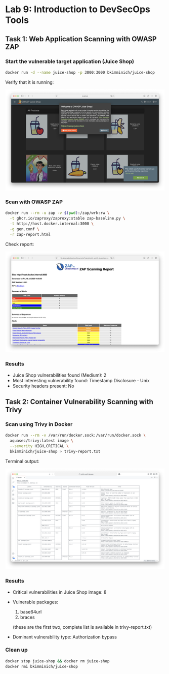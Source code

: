 # Lab 9: Introduction to DevSecOps Tools

## Task 1: Web Application Scanning with OWASP ZAP

  ### Start the vulnerable target application (Juice Shop)

  ```bash
  docker run -d --name juice-shop -p 3000:3000 bkimminich/juice-shop
  ```

  Verify that it is running:

  ![](screenshots/juice_shop.png)

  ### Scan with OWASP ZAP

  ```bash
  docker run --rm -u zap -v $(pwd):/zap/wrk:rw \
    -t ghcr.io/zaproxy/zaproxy:stable zap-baseline.py \
    -t http://host.docker.internal:3000 \
    -g gen.conf \
    -r zap-report.html
  ```

  Check report:

  ![](screenshots/zap_report.png)

  ### Results

  - Juice Shop vulnerabilities found (Medium): 2
  - Most interesting vulnerability found: Timestamp Disclosure - Unix
  - Security headers present: No

## Task 2: Container Vulnerability Scanning with Trivy

  ### Scan using Trivy in Docker

  ```bash
  docker run --rm -v /var/run/docker.sock:/var/run/docker.sock \
    aquasec/trivy:latest image \
    --severity HIGH,CRITICAL \
    bkimminich/juice-shop > trivy-report.txt
  ```

  Terminal output:

  ![](screenshots/trivy_terminal.png)

  ### Results

  - Critical vulnerabilities in Juice Shop image: 8
  - Vulnerable packages: 
    1. base64url
    2. braces
    
    (these are the first two, complete list is available in trivy-report.txt)
  - Dominant vulnerability type: Authorization bypass
  
  ### Clean up

  ```bash
  docker stop juice-shop && docker rm juice-shop
  docker rmi bkimminich/juice-shop
  ```
